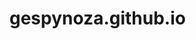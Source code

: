 # gespynoza.github.io

<h2 This is my personal website, where I showcase my portfolio, my CV and share my thoughts and ideas on various topics. The website is built using HTML, CSS, and JavaScript, and is hosted on GitHub Pages. h2>

